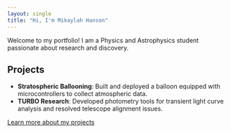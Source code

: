 ```yaml
---
layout: single
title: "Hi, I'm Mikaylah Hanson"
---
```

Welcome to my portfolio! I am a Physics and Astrophysics student passionate about research and discovery.

## Projects
- **Stratospheric Ballooning**: Built and deployed a balloon equipped with microcontrollers to collect atmospheric data.
- **TURBO Research**: Developed photometry tools for transient light curve analysis and resolved telescope alignment issues.

[Learn more about my projects](projects.md)



